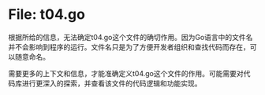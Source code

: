 # File: t04.go

根据所给的信息，无法确定t04.go这个文件的确切作用。因为Go语言中的文件名并不会影响到程序的运行。文件名只是为了方便开发者组织和查找代码而存在，可以随意命名。

需要更多的上下文和信息，才能准确定义t04.go这个文件的作用。可能需要对代码库进行更深入的探索，并查看该文件的代码逻辑和功能实现。

